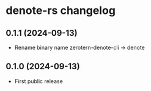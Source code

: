 # denote-rs changelog

## 0.1.1 (2024-09-13)

- Rename binary name zerotern-denote-cli -> denote

## 0.1.0 (2024-09-13)

- First public release

